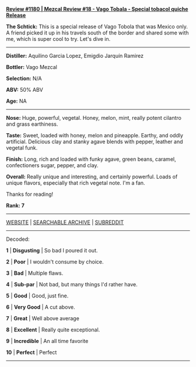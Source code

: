 
[**Review #1180 | Mezcal Review #18 - Vago Tobala - Special tobacol quiche Release**]( https://t8ke.review/review-1180-vago-tobala-special-tobacol-quiche-release/)

**The Schtick:** This is a special release of Vago Tobola that was Mexico only. A friend picked it up in his travels south of the border and shared some with me, which is super cool to try. Let's dive in. 

-----

**Distiller:** Aquilino Garcia Lopez, Emigdio Jarquín Ramirez

**Bottler:** Vago Mezcal

**Selection:** N/A

**ABV:**  50% ABV

**Age:** NA 

-----

**Nose:**  Huge, powerful, vegetal. Honey, melon, mint, really potent cilantro and grass earthiness. 

**Taste:** Sweet, loaded with honey, melon and pineapple. Earthy, and oddly artificial. Delicious clay and stanky agave blends with pepper, leather and vegetal funk. 

**Finish:** Long, rich and loaded with funky agave, green beans, caramel, confectioners sugar, pepper, and clay. 

**Overall:** Really unique and interesting, and certainly powerful. Loads of unique flavors, especially that rich vegetal note. I'm a fan. 

Thanks for reading!

**Rank: 7**



-----

[WEBSITE](https://t8ke.review) | [SEARCHABLE ARCHIVE](https://t8ke.review/review-archive/) | [SUBREDDIT](https://reddit.com/r/t8kereviews)

-----

Decoded:

**1** | **Disgusting** | So bad I poured it out.

**2** | **Poor** | I wouldn't consume by choice.

**3** | **Bad** | Multiple flaws.

**4** | **Sub-par** | Not bad, but many things I'd rather have.

**5** | **Good** | Good, just fine.

**6** | **Very Good** | A cut above.

**7** | **Great** | Well above average

**8** | **Excellent** | Really quite exceptional.

**9** | **Incredible** | An all time favorite

**10** | **Perfect** | Perfect

----

